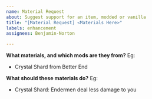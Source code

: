 ```yaml
---
name: Material Request
about: Suggest support for an item, modded or vanilla
title: "[Material Request] <Materials Here>"
labels: enhancement
assignees: Benjamin-Norton

---
```


**What materials, and which mods are they from?**
Eg:
- Crystal Shard from Better End

**What should these materials do?**
Eg:
- Crystal Shard: Endermen deal less damage to you
